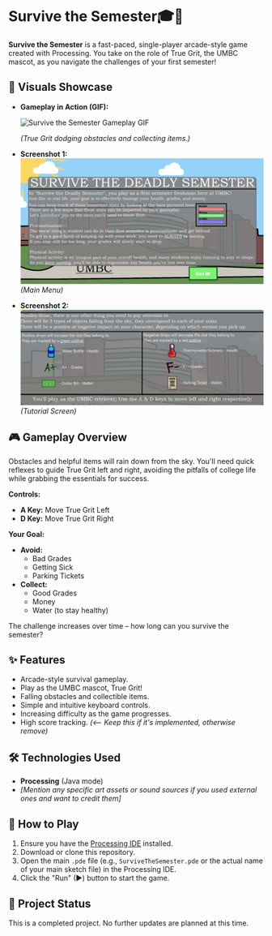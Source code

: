 # Survive the Semester🎓🐾

**Survive the Semester** is a fast-paced, single-player arcade-style game created with Processing. You take on the role of True Grit, the UMBC mascot, as you navigate the challenges of your first semester!

## 🌟 Visuals Showcase

* **Gameplay in Action (GIF):**

    ![Survive the Semester Gameplay GIF](GameDemo.gif)

  *(True Grit dodging obstacles and collecting items.)*

* **Screenshot 1:**
    ![Screenshot 1 - Game Start or Key Moment](SS1.png)
    *(Main Menu)*

* **Screenshot 2:**
    ![Screenshot 2 - Another Angle or Feature](SS2.png)
    *(Tutorial Screen)*

## 🎮 Gameplay Overview

Obstacles and helpful items will rain down from the sky. You'll need quick reflexes to guide True Grit left and right, avoiding the pitfalls of college life while grabbing the essentials for success.

**Controls:**
* **A Key:** Move True Grit Left
* **D Key:** Move True Grit Right

**Your Goal:**
* **Avoid:**
    * Bad Grades 
    * Getting Sick 
    * Parking Tickets 
* **Collect:**
    * Good Grades 
    * Money 
    * Water (to stay healthy) 

The challenge increases over time – how long can you survive the semester?

## ✨ Features

* Arcade-style survival gameplay.
* Play as the UMBC mascot, True Grit!
* Falling obstacles and collectible items.
* Simple and intuitive keyboard controls.
* Increasing difficulty as the game progresses.
* High score tracking. *(<-- Keep this if it's implemented, otherwise remove)*

## 🛠️ Technologies Used

* **Processing** (Java mode)
* *[Mention any specific art assets or sound sources if you used external ones and want to credit them]*

## 🚀 How to Play

1.  Ensure you have the [Processing IDE](https://processing.org/download) installed.
2.  Download or clone this repository.
3.  Open the main `.pde` file (e.g., `SurviveTheSemester.pde` or the actual name of your main sketch file) in the Processing IDE.
4.  Click the "Run" (▶) button to start the game.

## 📝 Project Status

This is a completed project. No further updates are planned at this time.
